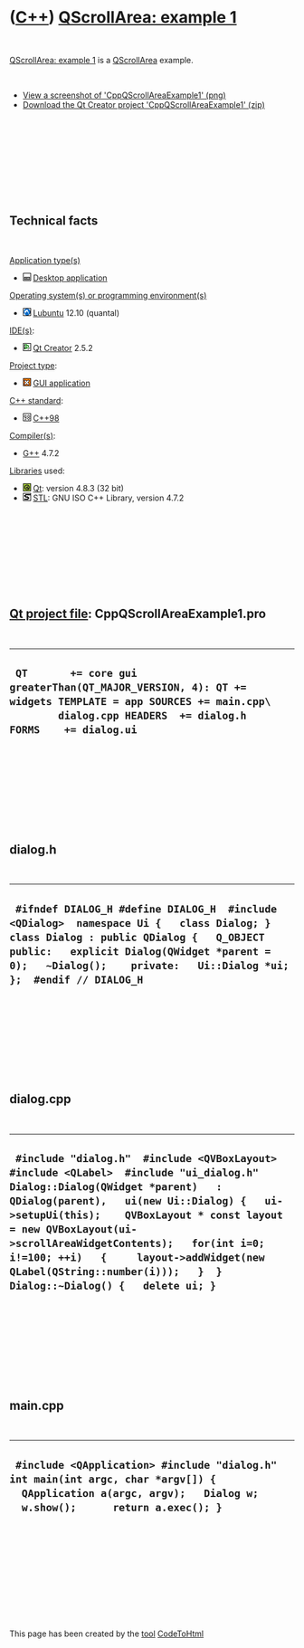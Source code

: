 



 

 

 

 

 

([C++](Cpp.md)) [QScrollArea: example 1](CppQScrollAreaExample1.md)
=====================================================================

 

[QScrollArea: example 1](CppQScrollAreaExample1.md) is a
[QScrollArea](CppQScrollArea.md) example.

 

-   [View a screenshot of
    'CppQScrollAreaExample1' (png)](CppQScrollAreaExample1.png)
-   [Download the Qt Creator project
    'CppQScrollAreaExample1' (zip)](CppQScrollAreaExample1.zip)

 

 

 

 

 

Technical facts
---------------

 

[Application type(s)](CppApplication.md)

-   ![Desktop](PicDesktop.png) [Desktop
    application](CppDesktopApplication.md)

[Operating system(s) or programming environment(s)](CppOs.md)

-   ![Lubuntu](PicLubuntu.png) [Lubuntu](CppLubuntu.md) 12.10 (quantal)

[IDE(s)](CppIde.md):

-   ![Qt Creator](PicQtCreator.png) [Qt Creator](CppQtCreator.md) 2.5.2

[Project type](CppQtProjectType.md):

-   ![GUI](PicGui.png) [GUI application](CppGuiApplication.md)

[C++ standard](CppStandard.md):

-   ![C++98](PicCpp98.png) [C++98](Cpp98.md)

[Compiler(s)](CppCompiler.md):

-   [G++](CppGpp.md) 4.7.2

[Libraries](CppLibrary.md) used:

-   ![Qt](PicQt.png) [Qt](CppQt.md): version 4.8.3 (32 bit)
-   ![STL](PicStl.png) [STL](CppStl.md): GNU ISO C++ Library, version
    4.7.2

 

 

 

 

 

[Qt project file](CppQtProjectFile.md): CppQScrollAreaExample1.pro
-------------------------------------------------------------------

 

  ---------------------------------------------------------------------------------------------------------------------------------------------------------------------------
  ` QT       += core gui greaterThan(QT_MAJOR_VERSION, 4): QT += widgets TEMPLATE = app SOURCES += main.cpp\         dialog.cpp HEADERS  += dialog.h FORMS    += dialog.ui`
  ---------------------------------------------------------------------------------------------------------------------------------------------------------------------------

 

 

 

 

 

dialog.h
--------

 

  -------------------------------------------------------------------------------------------------------------------------------------------------------------------------------------------------------------------------------------------------------------
  ` #ifndef DIALOG_H #define DIALOG_H  #include <QDialog>  namespace Ui {   class Dialog; }  class Dialog : public QDialog {   Q_OBJECT    public:   explicit Dialog(QWidget *parent = 0);   ~Dialog();    private:   Ui::Dialog *ui; };  #endif // DIALOG_H`
  -------------------------------------------------------------------------------------------------------------------------------------------------------------------------------------------------------------------------------------------------------------

 

 

 

 

 

dialog.cpp
----------

 

  --------------------------------------------------------------------------------------------------------------------------------------------------------------------------------------------------------------------------------------------------------------------------------------------------------------------------------------------------------------------------------------------------------------
  ` #include "dialog.h"  #include <QVBoxLayout> #include <QLabel>  #include "ui_dialog.h"   Dialog::Dialog(QWidget *parent)   : QDialog(parent),   ui(new Ui::Dialog) {   ui->setupUi(this);    QVBoxLayout * const layout = new QVBoxLayout(ui->scrollAreaWidgetContents);   for(int i=0; i!=100; ++i)   {     layout->addWidget(new QLabel(QString::number(i)));   }  }  Dialog::~Dialog() {   delete ui; }`
  --------------------------------------------------------------------------------------------------------------------------------------------------------------------------------------------------------------------------------------------------------------------------------------------------------------------------------------------------------------------------------------------------------------

 

 

 

 

 

main.cpp
--------

 

  ------------------------------------------------------------------------------------------------------------------------------------------------------------------
  ` #include <QApplication> #include "dialog.h"  int main(int argc, char *argv[]) {   QApplication a(argc, argv);   Dialog w;   w.show();      return a.exec(); }`
  ------------------------------------------------------------------------------------------------------------------------------------------------------------------

 

 

 

 

 





 




This page has been created by the [tool](Tools.md)
[CodeToHtml](ToolCodeToHtml.md)
